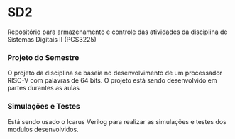 # SD2
Repositório para armazenamento e controle das atividades da disciplina de Sistemas Digitais II (PCS3225)

### Projeto do Semestre
O projeto da disciplina se baseia no desenvolvimento de um processador RISC-V com palavras de 64 bits. O projeto está sendo desenvolvido em partes durantes as aulas

### Simulações e Testes
Está sendo usado o Icarus Verilog para realizar as simulações e testes dos modulos desenvolvidos.